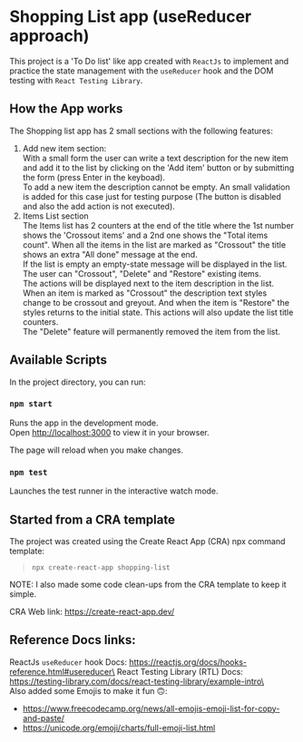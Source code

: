 # Shopping List app (useReducer approach)
This project is a 'To Do list' like app created with `ReactJs` to implement and practice the state management with the `useReducer` hook and the DOM testing with `React Testing Library`.

## How the App works
The Shopping list app has 2 small sections with the following features:
1) Add new item section:\
    With a small form the user can write a text description for the new item and add it to the list by clicking on the 'Add item' button or by submitting the form (press Enter in the keyboad).\
    To add a new item the description cannot be empty. An small validation is added for this case just for testing purpose (The button is disabled and also the add action is not executed).
2) Items List section\
    The Items list has 2 counters at the end of the title where the 1st number shows the 'Crossout items' and a 2nd one shows the "Total items count". When all the items in the list are marked as "Crossout" the title shows an extra "All done" message at the end.\
    If the list is empty an empty-state message will be displayed in the list.\
    The user can "Crossout", "Delete" and "Restore" existing items.\
    The actions will be displayed next to the item description in the list.\
    When an item is marked as "Crossout" the description text styles change to be crossout and greyout. And when the item is "Restore" the styles returns to the initial state. This actions will also update the list title counters.\
    The "Delete" feature will permanently removed the item from the list.

## Available Scripts
In the project directory, you can run:

### `npm start`

Runs the app in the development mode.\
Open [http://localhost:3000](http://localhost:3000) to view it in your browser.

The page will reload when you make changes.

### `npm test`

Launches the test runner in the interactive watch mode.

## Started from a CRA template
The project was created using the Create React App (CRA) npx command template:
> `npx create-react-app shopping-list`

NOTE: I also made some code clean-ups from the CRA template to keep it simple.

CRA Web link: https://create-react-app.dev/

## Reference Docs links:
ReactJs `useReducer` hook Docs: https://reactjs.org/docs/hooks-reference.html#usereducer\
React Testing Library (RTL) Docs: https://testing-library.com/docs/react-testing-library/example-intro\ \
Also added some Emojis to make it fun 🙃:
- https://www.freecodecamp.org/news/all-emojis-emoji-list-for-copy-and-paste/
- https://unicode.org/emoji/charts/full-emoji-list.html
